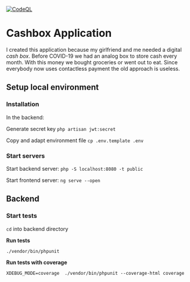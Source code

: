 [![CodeQL](https://github.com/cayacdev/cashbox/actions/workflows/codeql-analysis.yml/badge.svg)](https://github.com/cayacdev/cashbox/actions/workflows/codeql-analysis.yml)

# Cashbox Application 

I created this application because my girlfriend and me needed a digital *cash box*. Before COVID-19 we had an analog box to store cash every month. With this money we bought groceries or went out to eat. Since everybody now uses contactless payment the old approach is useless.

## Setup local environment

### Installation

In the backend:

Generate secret key `php artisan jwt:secret`

Copy and adapt environment file `cp .env.template .env`


### Start servers

Start backend server: `php -S localhost:8080 -t public`

Start frontend server: `ng serve --open`

## Backend

### Start tests

`cd` into backend directory

**Run tests**

`./vendor/bin/phpunit`

**Run tests with coverage**

`XDEBUG_MODE=coverage  ./vendor/bin/phpunit --coverage-html coverage`
